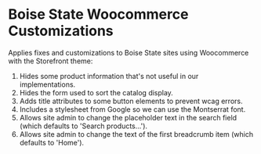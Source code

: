 # Boise State Woocommerce Customizations
Applies fixes and customizations to Boise State sites using Woocommerce with the Storefront theme:
1. Hides some product information that's not useful in our implementations. 
1. Hides the form used to sort the catalog display. 
1. Adds title attributes to some button elements to prevent wcag errors. 
1. Includes a stylesheet from Google so we can use the Montserrat font.
1. Allows site admin to change the placeholder text in the search field (which defaults to 'Search products...').
1. Allows site admin to change the text of the first breadcrumb item (which defaults to 'Home').
